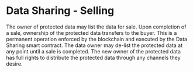 # Data Sharing - Selling

The owner of protected data may list the data for sale. Upon completion of a
sale, ownership of the protected data transfers to the buyer. This is a
permanent operation enforced by the blockchain and executed by the Data Sharing
smart contract. The data owner may de-list the protected data at any point until
a sale is completed. The new owner of the protected data has full rights to
distribute the protected data through any channels they desire.

